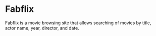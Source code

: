 # Fabflix
Fabflix is a movie browsing site that allows searching of movies by title, actor name, year, director, and date.
